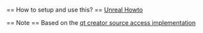 == How to setup and use this? ==
[Unreal Howto](https://wiki.unrealengine.com/Linux_Known_Issues#C.2B.2B_projects_and_IDE.27s)

== Note ==
Based on the [qt creator source access implementation](https://github.com/fire/QtCreatorSourceCodeAccess)
